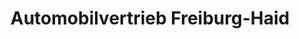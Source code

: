 ---
title: "Automobilvertrieb Freiburg-Haid"
url: /freiburg-im-breisgau/automobilvertrieb-freiburg-haid/
shop: Autohaus
---